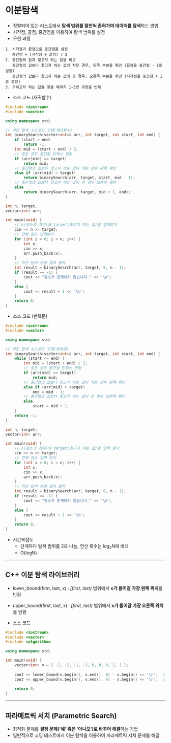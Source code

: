 # 이분탐색

* 정렬되어 있는 리스트에서 **탐색 범위를 절반씩 좁혀가며 데이터를 탐색**하는 방법
* 시작점, 끝점, 중간점을 이용하여 탐색 범위를 설정
* 구현 과정

```
1. 시작점과 끝점으로 중간점을 설정
   중간점 = (시작점 + 끝점) / 2
2. 중간점의 값과 찾고자 하는 값을 비교
   중간점의 값보다 찾고자 하는 값이 작은 경우, 왼쪽 부분을 확인 (끝점을 중간점 - 1로 설정)
   중간점의 값보다 찾고자 하는 값이 큰 경우, 오른쪽 부분을 확인 (시작점을 중간점 + 1로 설정)
3. 구하고자 하는 값을 찾을 때까지 1~3번 과정을 반복
```

* 소스 코드 (재귀함수)

```C++
#include <iostream>
#include <vector>

using namespace std;

// 이진 탐색 소스코드 구현(재귀함수)
int binarySearch(vector<int>& arr, int target, int start, int end) {
    if (start > end)
        return -1;
    int mid = (start + end) / 2;
    // 찾은 경우 중간점 인덱스 반환
    if (arr[mid] == target)
        return mid;
    // 중간점의 값보다 찾고자 하는 값이 작은 경우 왼쪽 확인
    else if (arr[mid] > target)
        return binarySearch(arr, target, start, mid - 1);
    // 중간점의 값보다 찾고자 하는 값이 큰 경우 오른쪽 확인
    else
        return binarySearch(arr, target, mid + 1, end);
}

int n, target;
vector<int> arr;

int main(void) {
    // n(원소의 개수)와 target(찾고자 하는 값)을 입력받기 
    cin >> n >> target;
    // 전체 원소 입력받기 
    for (int i = 0; i < n; i++) {
        int x;
        cin >> x;
        arr.push_back(x);
    }
    // 이진 탐색 수행 결과 출력 
    int result = binarySearch(arr, target, 0, n - 1);
    if (result == -1) {
        cout << "원소가 존재하지 않습니다." << '\n';
    }
    else {
        cout << result + 1 << '\n';
    }
    return 0;
}
```

* 소스 코드 (반복문)

```C++
#include <iostream>
#include <vector>

using namespace std;

// 이진 탐색 소스코드 구현(반복문)
int binarySearch(vector<int>& arr, int target, int start, int end) {
    while (start <= end) {
        int mid = (start + end) / 2;
        // 찾은 경우 중간점 인덱스 반환
        if (arr[mid] == target)
            return mid;
        // 중간점의 값보다 찾고자 하는 값이 작은 경우 왼쪽 확인
        else if (arr[mid] > target)
            end = mid - 1;
        // 중간점의 값보다 찾고자 하는 값이 큰 경우 오른쪽 확인
        else
            start = mid + 1; 
    }
    return -1;
}

int n, target;
vector<int> arr;

int main(void) {
    // n(원소의 개수)와 target(찾고자 하는 값)을 입력 받기 
    cin >> n >> target;
    // 전체 원소 입력 받기 
    for (int i = 0; i < n; i++) {
        int x;
        cin >> x;
        arr.push_back(x);
    }
    // 이진 탐색 수행 결과 출력 
    int result = binarySearch(arr, target, 0, n - 1);
    if (result == -1) {
        cout << "원소가 존재하지 않습니다." << '\n';
    }
    else {
        cout << result + 1 << '\n';
    }
    return 0;
}
```

* 시간복잡도
  * 단계마다 탐색 범위를 2로 나눔, 연산 횟수는 log<sub>2</sub>N에 비례
  * O(logN)



----------------

## C++ 이분 탐색 라이브러리

* lower_bound(first, last, x) : *[first, last)* 범위에서 **x가 들어갈 가장 왼쪽 위치**를 반환
* upper_bound(first, last, x) : *[first, last)* 범위에서 **x가 들어갈 가장 오른쪽 위치**를 반환

* 소스 코드

```C++
#include <iostream>
#include <vector>
#include <algorithm>

using namespace std;

int main(void) {
    vector<int> v = { -2, -2, -1, -1, 0, 0, 0, 1, 1 };
	
    cout << lower_bound(v.begin(), v.end(), 0) - v.begin() << '\n';  // 4
    cout << upper_bound(v.begin(), v.end(), 0) - v.begin() << '\n';  // 7
    
    return 0;
}
```



----------------

## 파라메트릭 서치 (Parametric Search)

* 최적화 문제를 **결정 문제('예' 혹은 '아니오')로 바꾸어 해결**하는 기법
* 일반적으로 코딩 테스트에서 이분 탐색을 이용하여 파라메트릭 서치 문제를 해결
